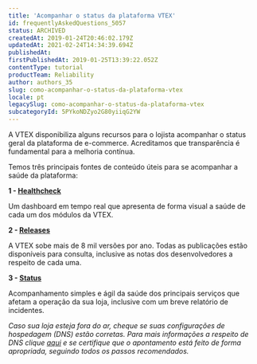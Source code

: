 ```yaml
---
title: 'Acompanhar o status da plataforma VTEX'
id: frequentlyAskedQuestions_5057
status: ARCHIVED
createdAt: 2019-01-24T20:46:02.179Z
updatedAt: 2021-02-24T14:34:39.694Z
publishedAt: 
firstPublishedAt: 2019-01-25T13:39:22.052Z
contentType: tutorial
productTeam: Reliability
author: authors_35
slug: como-acompanhar-o-status-da-plataforma-vtex
locale: pt
legacySlug: como-acompanhar-o-status-da-plataforma-vtex
subcategoryId: 5PYkoNDZyo2G80yiiqG2YW
---
```


A VTEX disponibiliza alguns recursos para o lojista acompanhar o status geral da plataforma de e-commerce. Acreditamos que transparência é fundamental para a melhoria contínua.

Temos três principais fontes de conteúdo úteis para se acompanhar a saúde da plataforma:

**1 - [Healthcheck](http://healthcheck.vtex.com/)**

Um dashboard em tempo real que apresenta de forma visual a saúde de cada um dos módulos da VTEX.

**2 - [Releases](http://releases.vtex.com/#/releases/)**

A VTEX sobe mais de 8 mil versões por ano. Todas as publicações estão disponíveis para consulta, inclusive as notas dos desenvolvedores a respeito de cada uma.

**3 - [Status](http://status.vtex.com/)**

Acompanhamento simples e ágil da saúde dos principais serviços que afetam a operação da sua loja, inclusive com um breve relatório de incidentes.

_Caso sua loja esteja fora do ar, cheque se suas configurações de hospedagem (DNS) estão corretas. Para mais informações a respeito de DNS clique [aqui](/pt/configurando-o-apontamento-de-dns-para-a-vtex/) e se certifique que o apontamento está feito de forma apropriada, seguindo todos os passos recomendados._

